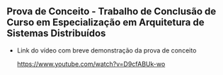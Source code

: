 Prova de Conceito - Trabalho de Conclusão de Curso em Especialização em Arquitetura de Sistemas Distribuídos
-------------------------------------------------------------------------------------------------------------

* Link do vídeo com breve demonstração da prova de conceito

  https://www.youtube.com/watch?v=D9cfABUk-wo
